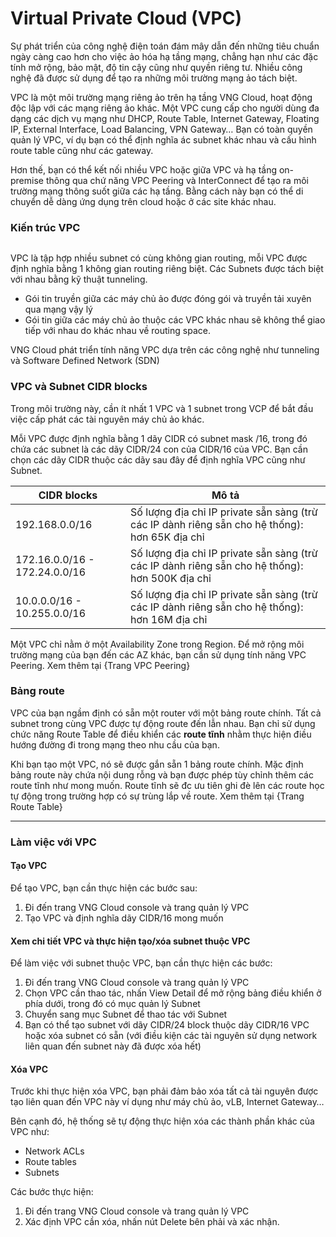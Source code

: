 # Virtual Private Cloud (VPC)

Sự phát triển của công nghệ điện toán đám mây dẫn đến những tiêu chuẩn ngày càng cao hơn cho việc ảo hóa hạ tầng mạng, chẳng hạn như các đặc tính mở rộng, bảo mật, độ tin cậy cũng như quyền riêng tư. Nhiều công nghệ đã được sử dụng để tạo ra những môi trường mạng ảo tách biệt.

VPC là một môi trường mạng riêng ảo trên hạ tầng VNG Cloud, hoạt động độc lập với các mạng riêng ảo khác. Một VPC cung cấp cho người dùng đa dạng các dịch vụ mạng như DHCP, Route Table, Internet Gateway, Floating IP, External Interface, Load Balancing, VPN Gateway… Bạn có toàn quyền quản lý VPC, ví dụ bạn có thể định nghĩa ác subnet khác nhau và cấu hình route table cũng như các gateway.

Hơn thế, bạn có thể kết nối nhiều VPC hoặc giữa VPC và hạ tầng on-premise thông qua chứ năng VPC Peering và InterConnect để tạo ra môi trường mạng thông suốt giữa các hạ tầng. Bằng cách này bạn có thể di chuyển dễ dàng ứng dụng trên cloud hoặc ở các site khác nhau.

### **Kiến trúc VPC** <a href="#virtualprivatecloud-vpc-kientrucvpc" id="virtualprivatecloud-vpc-kientrucvpc"></a>

<figure><img src="https://docs.vngcloud.vn/download/attachments/49648039/image2023-9-7_11-1-37.png?version=1&#x26;modificationDate=1694059298000&#x26;api=v2" alt=""><figcaption></figcaption></figure>

VPC là tập hợp nhiều subnet có cùng không gian routing, mỗi VPC được định nghĩa bằng 1 không gian routing riêng biệt. Các Subnets được tách biệt với nhau bằng kỹ thuật tunneling.

* Gói tin truyền giữa các máy chủ ảo được đóng gói và truyền tải xuyên qua mạng vậy lý
* Gói tin giữa các máy chủ ảo thuộc các VPC khác nhau sẽ không thể giao tiếp với nhau do khác nhau về routing space.

VNG Cloud phát triển tính năng VPC dựa trên các công nghệ như tunneling và Software Defined Network (SDN)

### **VPC và Subnet CIDR blocks** <a href="#virtualprivatecloud-vpc-vpcvasubnetcidrblocks" id="virtualprivatecloud-vpc-vpcvasubnetcidrblocks"></a>

Trong môi trường này, cần ít nhất 1 VPC và 1 subnet trong VCP để bắt đầu việc cấp phát các tài nguyên máy chủ ảo khác.

Mỗi VPC được định nghĩa bằng 1 dãy CIDR có subnet mask /16, trong đó chứa các subnet là các dãy CIDR/24 con của CIDR/16 của VPC. Bạn cần chọn các dãy CIDR thuộc các dãy sau đây để định nghĩa VPC cũng như Subnet.

| CIDR blocks                   | Mô tả                                                                                           |
| ----------------------------- | ----------------------------------------------------------------------------------------------- |
| 192.168.0.0/16                | Số lượng địa chỉ IP private sẵn sàng (trừ các IP dành riêng sẵn cho hệ thống): hơn 65K địa chỉ  |
| 172.16.0.0/16 - 172.24.0.0/16 | Số lượng địa chỉ IP private sẵn sàng (trừ các IP dành riêng sẵn cho hệ thống): hơn 500K địa chỉ |
| 10.0.0.0/16 - 10.255.0.0/16   | Số lượng địa chỉ IP private sẵn sàng (trừ các IP dành riêng sẵn cho hệ thống): hơn 16M địa chỉ  |

Một VPC chỉ nằm ở một Availability Zone trong Region. Để mở rộng môi trường mạng của bạn đến các AZ khác, bạn cần sử dụng tính năng VPC Peering. Xem thêm tại {Trang VPC Peering}

### **Bảng route** <a href="#virtualprivatecloud-vpc-bangroute" id="virtualprivatecloud-vpc-bangroute"></a>

VPC của bạn ngầm định có sẵn một router với một bảng route chính. Tất cả subnet trong cùng VPC được tự động route đến lẫn nhau. Bạn chỉ sử dụng chức năng Route Table để điều khiển các **route tĩnh** nhằm thực hiện điều hướng đường đi trong mạng theo nhu cầu của bạn.

Khi bạn tạo một VPC, nó sẽ được gắn sẵn 1 bảng route chính. Mặc định bảng route này chứa nội dung rỗng và bạn được phép tùy chỉnh thêm các route tĩnh như mong muốn. Route tĩnh sẽ đc ưu tiên ghi đè lên các route học tự động trong trường hợp có sự trùng lắp về route. Xem thêm tại {Trang Route Table}

***

### **Làm việc với VPC** <a href="#virtualprivatecloud-vpc-lamviecvoivpc" id="virtualprivatecloud-vpc-lamviecvoivpc"></a>

#### **Tạo VPC** <a href="#virtualprivatecloud-vpc-taovpc" id="virtualprivatecloud-vpc-taovpc"></a>

Để tạo VPC, bạn cần thực hiện các bước sau:

1. Đi đến trang VNG Cloud console và trang quản lý VPC
2. Tạo VPC và định nghĩa dãy CIDR/16 mong muốn

#### **Xem chi tiết VPC và thực hiện tạo/xóa subnet thuộc VPC** <a href="#virtualprivatecloud-vpc-xemchitietvpcvathuchientao-xoasubnetthuocvpc" id="virtualprivatecloud-vpc-xemchitietvpcvathuchientao-xoasubnetthuocvpc"></a>

Để làm việc với subnet thuộc VPC, bạn cần thực hiện các bước:

1. Đi đến trang VNG Cloud console và trang quản lý VPC
2. Chọn VPC cần thao tác, nhấn View Detail để mở rộng bảng điều khiển ở phía dưới, trong đó có mục quản lý Subnet
3. Chuyển sang mục Subnet để thao tác với Subnet
4. Bạn có thể tạo subnet với dãy CIDR/24 block thuộc dãy CIDR/16 VPC hoặc xóa subnet có sẵn (với điều kiện các tài nguyên sử dụng network liên quan đến subnet này đã được xóa hết)

#### **Xóa VPC** <a href="#virtualprivatecloud-vpc-xoavpc" id="virtualprivatecloud-vpc-xoavpc"></a>

Trước khi thực hiện xóa VPC, bạn phải đảm bảo xóa tất cả tài nguyên được tạo liên quan đến VPC này ví dụng như máy chủ ảo, vLB, Internet Gateway…

Bên cạnh đó, hệ thống sẽ tự động thực hiện xóa các thành phần khác của VPC như:

* Network ACLs
* Route tables
* Subnets

Các bước thực hiện:

1. Đi đến trang VNG Cloud console và trang quản lý VPC
2. Xác định VPC cần xóa, nhấn nút Delete bên phải và xác nhận.
